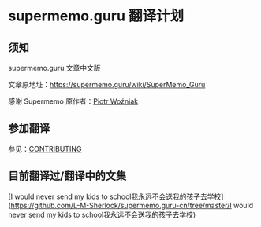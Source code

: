 # supermemo.guru 翻译计划

## 须知

supermemo.guru 文章中文版

文章原地址：https://supermemo.guru/wiki/SuperMemo_Guru

感谢 Supermemo 原作者：[Piotr Woźniak](https://www.supermemo.com/english/company/wozniak.htm)

## 参加翻译

参见：[CONTRIBUTING](https://github.com/L-M-Sherlock/supermemo.guru-cn/blob/master/CONTRIBUTING.md)

## 目前翻译过/翻译中的文集

[I would never send my kids to school我永远不会送我的孩子去学校](https://github.com/L-M-Sherlock/supermemo.guru-cn/tree/master/I would never send my kids to school我永远不会送我的孩子去学校)